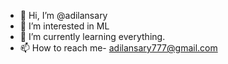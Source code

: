 - 👋 Hi, I’m @adilansary
- 👀 I’m interested in ML
- 🌱 I’m currently learning everything.
- 📫 How to reach me- adilansary777@gmail.com

<!---
adilansary/adilansary is a ✨ special ✨ repository because its `README.md` (this file) appears on your GitHub profile.
You can click the Preview link to take a look at your changes.
--->
